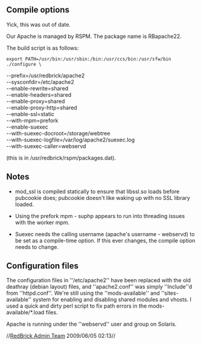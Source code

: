 ## Compile options

Yick, this was out of date.

Our Apache is managed by RSPM. The package name is RBapache22.

The build script is as follows:

    export PATH=/usr/bin:/usr/sbin:/bin:/usr/ccs/bin:/usr/sfw/bin
    ./configure \
   --prefix=/usr/redbrick/apache2 \
   --sysconfdir=/etc/apache2 \
   --enable-rewrite=shared \
   --enable-headers=shared \
   --enable-proxy=shared \
   --enable-proxy-http=shared \
   --enable-ssl=static \
   --with-mpm=prefork \
   --enable-suexec \
   --with-suexec-docroot=/storage/webtree \
   --with-suexec-logfile=/var/log/apache2/suexec.log \
   --with-suexec-caller=webservd

(this is in /usr/redbrick/rspm/packages.dat).

## Notes


*  mod_ssl is compiled statically to ensure that libssl.so loads before pubcookie does; pubcookie doesn't like waking up with no SSL library loaded.

*  Using the prefork mpm - suphp appears to run into threading issues with the worker mpm.

*  Suexec needs the calling username (apache's username - webservd) to be set as a compile-time option. If this ever changes, the compile option needs to change.

## Configuration files

The configuration files in ''/etc/apache2'' have been replaced with the old deathray (debian layout) files, and ''apache2.conf'' was simply ''Include''d from ''httpd.conf''. We're still using the ''mods-available'' and ''sites-available'' system for enabling and disabling shared modules and vhosts. I used a quick and dirty perl script to fix path errors in the mods-available/*.load files.

Apache is running under the ''webservd'' user and group on Solaris.

//[RedBrick Admin Team](admins@redbrick.dcu.ie) 2009/06/05 02:13//
